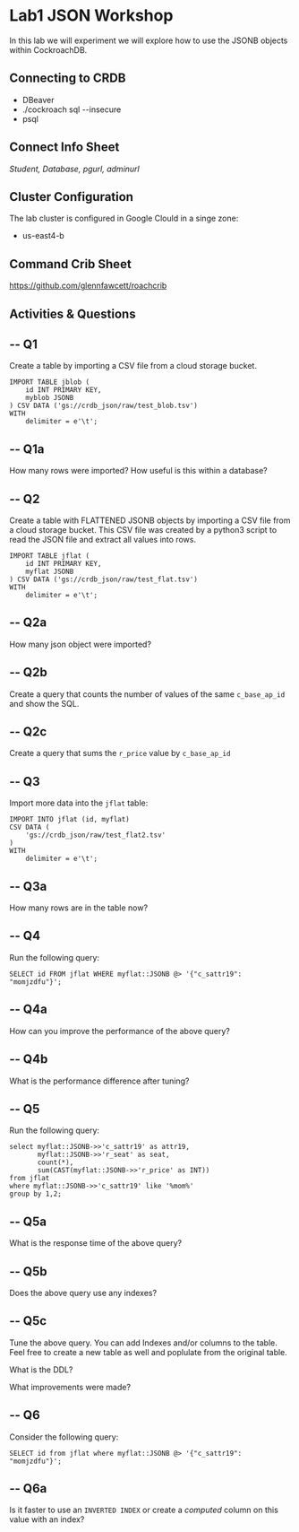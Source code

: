 # Lab1 JSON Workshop

In this lab we will experiment we will explore how to use the JSONB objects within CockroachDB.


## Connecting to CRDB

* DBeaver
* ./cockroach sql --insecure
* psql 

## Connect Info Sheet

*Student, Database, pgurl, adminurl*


## Cluster Configuration
The lab cluster is configured in Google Clould in a singe zone:

* us-east4-b


## Command Crib Sheet

https://github.com/glennfawcett/roachcrib



## Activities & Questions

--  Q1
--
Create a table by importing a CSV file from a cloud storage bucket.

```
IMPORT TABLE jblob (
    id INT PRIMARY KEY,
    myblob JSONB
) CSV DATA ('gs://crdb_json/raw/test_blob.tsv')
WITH
    delimiter = e'\t';
```

-- Q1a
-- 
How many rows were imported?  How useful is this within a database?


-- Q2
--
Create a table with FLATTENED JSONB objects by importing a CSV file from a cloud storage bucket.  This CSV file was created by a python3 script to read the JSON
file and extract all values into rows.

```
IMPORT TABLE jflat (
    id INT PRIMARY KEY,
    myflat JSONB
) CSV DATA ('gs://crdb_json/raw/test_flat.tsv')
WITH
    delimiter = e'\t';
```

-- Q2a
--
How many json object were imported?

-- Q2b
--
Create a query that counts the number of values of the same `c_base_ap_id` and show the SQL.

-- Q2c
--
Create a query that sums the `r_price` value by `c_base_ap_id`


-- Q3
--
Import more data into the `jflat` table:
```
IMPORT INTO jflat (id, myflat)
CSV DATA (
    'gs://crdb_json/raw/test_flat2.tsv'
)
WITH
    delimiter = e'\t';
```

-- Q3a
--
How many rows are in the table now?

-- Q4
--
Run the following query:
```
SELECT id FROM jflat WHERE myflat::JSONB @> '{"c_sattr19": "momjzdfu"}';
```

-- Q4a
--
How can you improve the performance of the above query?

-- Q4b
--
What is the performance difference after tuning?

-- Q5
--
Run the following query:
```
select myflat::JSONB->>'c_sattr19' as attr19, 
       myflat::JSONB->>'r_seat' as seat, 
       count(*), 
       sum(CAST(myflat::JSONB->>'r_price' as INT)) 
from jflat 
where myflat::JSONB->>'c_sattr19' like '%mom%'
group by 1,2;
```

-- Q5a
--
What is the response time of the above query?

-- Q5b
--
Does the above query use any indexes?

-- Q5c
--
Tune the above query.  You can add Indexes and/or columns to the table.  Feel free to create a new table as well and poplulate from the original table.

What is the DDL?

What improvements were made?

-- Q6
--
Consider the following query:
```
SELECT id from jflat where myflat::JSONB @> '{"c_sattr19": "momjzdfu"}';
```

-- Q6a
--
Is it faster to use an `INVERTED INDEX` or create a *computed* column on this value with an index?
